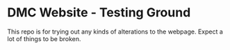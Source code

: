 # DMC Website - Testing Ground

This repo is for trying out any kinds of alterations to the webpage. Expect a lot of things to be broken.
